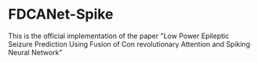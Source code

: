 # FDCANet-Spike

This is the official implementation of the paper "Low Power Epileptic Seizure Prediction Using Fusion of Con revolutionary Attention and Spiking Neural Network"